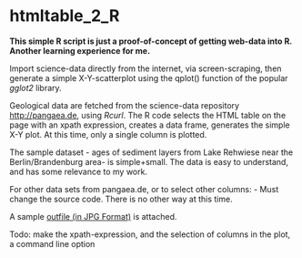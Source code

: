 htmltable_2_R
=============

**This simple R script is just a proof-of-concept of getting web-data into R. Another learning experience for me.**

Import science-data directly from the internet, via screen-scraping, then generate a simple X-Y-scatterplot using the qplot() function of the popular *gglot2* library.

Geological data are fetched from the science-data repository http://pangaea.de, using *Rcurl*. The R code selects the HTML table on the page with an xpath expression, creates a data frame, generates the simple X-Y plot. 
At this time, only a single column is plotted.

The sample dataset - ages of sediment layers  from Lake Rehwiese near the Berlin/Brandenburg area- 
 is simple+small. The data is easy to understand, and has some relevance to my work.

For other data sets from pangaea.de, or to select other columns: - Must change the source code. There is no other way at this time.

A sample [outfile (in JPG Format)](/rehwiese.jpg) is attached.

Todo: make the xpath-expression, and the selection of columns in the plot, a command line option

